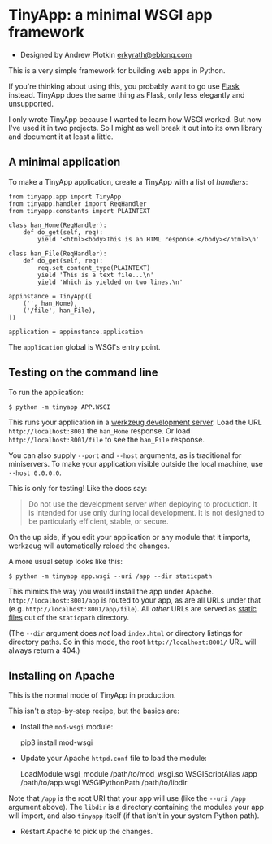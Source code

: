 # TinyApp: a minimal WSGI app framework

- Designed by Andrew Plotkin <erkyrath@eblong.com>

This is a very simple framework for building web apps in Python.

If you're thinking about using this, you probably want to go use [Flask][] instead. TinyApp does the same thing as Flask, only less elegantly and unsupported.

[Flask]: https://flask.palletsprojects.com/

I only wrote TinyApp because I wanted to learn how WSGI worked. But now I've used it in two projects. So I might as well break it out into its own library and document it at least a little.

## A minimal application

To make a TinyApp application, create a TinyApp with a list of *handlers*:

```
from tinyapp.app import TinyApp
from tinyapp.handler import ReqHandler
from tinyapp.constants import PLAINTEXT

class han_Home(ReqHandler):
    def do_get(self, req):
        yield '<html><body>This is an HTML response.</body></html>\n'

class han_File(ReqHandler):
    def do_get(self, req):
        req.set_content_type(PLAINTEXT)
        yield 'This is a text file...\n'
        yield 'Which is yielded on two lines.\n'

appinstance = TinyApp([
    ('', han_Home),
    ('/file', han_File),
])

application = appinstance.application
```

The `application` global is WSGI's entry point.

## Testing on the command line

To run the application:

```
$ python -m tinyapp APP.WSGI
```

This runs your application in a [werkzeug development server][werkzeug]. Load the URL `http://localhost:8001` the `han_Home` response. Or load `http://localhost:8001/file` to see the `han_File` response.

You can also supply `--port` and `--host` arguments, as is traditional for miniservers. To make your application visible outside the local machine, use `--host 0.0.0.0`.

This is only for testing! Like the docs say:

[werkzeug]: https://werkzeug.palletsprojects.com/en/stable/serving/

> Do not use the development server when deploying to production. It is intended for use only during local development. It is not designed to be particularly efficient, stable, or secure.

On the up side, if you edit your application or any module that it imports, werkzeug will automatically reload the changes.

A more usual setup looks like this:

```
$ python -m tinyapp app.wsgi --uri /app --dir staticpath
```

This mimics the way you would install the app under Apache. `http://localhost:8001/app` is routed to your app, as are all URLs under that (e.g. `http://localhost:8001/app/file`). All *other* URLs are served as [static files][SharedData] out of the `staticpath` directory.

(The `--dir` argument does _not_ load `index.html` or directory listings for directory paths. So in this mode, the root `http://localhost:8001/` URL will always return a 404.)

[SharedData]: https://werkzeug.palletsprojects.com/en/stable/middleware/shared_data/

## Installing on Apache

This is the normal mode of TinyApp in production.

This isn't a step-by-step recipe, but the basics are:

- Install the `mod-wsgi` module:

	pip3 install mod-wsgi
	
- Update your Apache `httpd.conf` file to load the module:

	LoadModule wsgi_module /path/to/mod_wsgi.so
	WSGIScriptAlias /app /path/to/app.wsgi
	WSGIPythonPath /path/to/libdir

Note that `/app` is the root URI that your app will use (like the `--uri /app` argument above). The `libdir` is a directory containing the modules your app will import, and also `tinyapp` itself (if that isn't in your system Python path).

- Restart Apache to pick up the changes.

